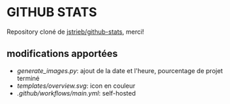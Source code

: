 # GITHUB STATS

Repository cloné de [jstrieb/github-stats](https://github.com/jstrieb/github-stats), merci!

## modifications apportées

- *generate_images.py*: ajout de la date et l'heure, pourcentage de projet terminé
- *templates/overview.svg*: icon en couleur
- *.github/workflows/main.yml*: self-hosted
